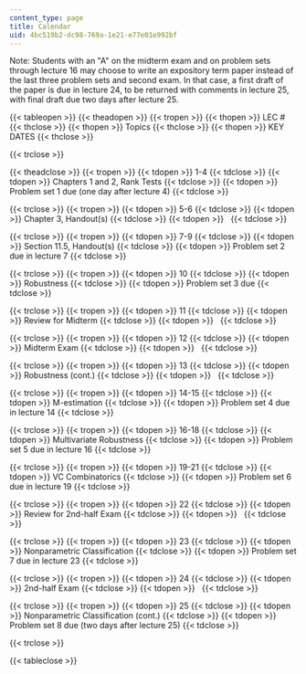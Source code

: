 ```yaml
---
content_type: page
title: Calendar
uid: 4bc519b2-dc98-769a-1e21-e77e01e992bf
---
```


Note: Students with an "A" on the midterm exam and on problem sets through lecture 16 may choose to write an expository term paper instead of the last three problem sets and second exam. In that case, a first draft of the paper is due in lecture 24, to be returned with comments in lecture 25, with final draft due two days after lecture 25.

{{< tableopen >}}
{{< theadopen >}}
{{< tropen >}}
{{< thopen >}}
LEC #
{{< thclose >}}
{{< thopen >}}
Topics
{{< thclose >}}
{{< thopen >}}
KEY DATES
{{< thclose >}}

{{< trclose >}}

{{< theadclose >}}
{{< tropen >}}
{{< tdopen >}}
1-4
{{< tdclose >}}
{{< tdopen >}}
Chapters 1 and 2, Rank Tests
{{< tdclose >}}
{{< tdopen >}}
Problem set 1 due (one day after lecture 4)
{{< tdclose >}}

{{< trclose >}}
{{< tropen >}}
{{< tdopen >}}
5-6
{{< tdclose >}}
{{< tdopen >}}
Chapter 3, Handout(s)
{{< tdclose >}}
{{< tdopen >}}
 
{{< tdclose >}}

{{< trclose >}}
{{< tropen >}}
{{< tdopen >}}
7-9
{{< tdclose >}}
{{< tdopen >}}
Section 11.5, Handout(s)
{{< tdclose >}}
{{< tdopen >}}
Problem set 2 due in lecture 7
{{< tdclose >}}

{{< trclose >}}
{{< tropen >}}
{{< tdopen >}}
10
{{< tdclose >}}
{{< tdopen >}}
Robustness
{{< tdclose >}}
{{< tdopen >}}
Problem set 3 due
{{< tdclose >}}

{{< trclose >}}
{{< tropen >}}
{{< tdopen >}}
11
{{< tdclose >}}
{{< tdopen >}}
Review for Midterm
{{< tdclose >}}
{{< tdopen >}}
 
{{< tdclose >}}

{{< trclose >}}
{{< tropen >}}
{{< tdopen >}}
12
{{< tdclose >}}
{{< tdopen >}}
Midterm Exam
{{< tdclose >}}
{{< tdopen >}}
 
{{< tdclose >}}

{{< trclose >}}
{{< tropen >}}
{{< tdopen >}}
13
{{< tdclose >}}
{{< tdopen >}}
Robustness (cont.)
{{< tdclose >}}
{{< tdopen >}}
 
{{< tdclose >}}

{{< trclose >}}
{{< tropen >}}
{{< tdopen >}}
14-15
{{< tdclose >}}
{{< tdopen >}}
M-estimation
{{< tdclose >}}
{{< tdopen >}}
Problem set 4 due in lecture 14
{{< tdclose >}}

{{< trclose >}}
{{< tropen >}}
{{< tdopen >}}
16-18
{{< tdclose >}}
{{< tdopen >}}
Multivariate Robustness
{{< tdclose >}}
{{< tdopen >}}
Problem set 5 due in lecture 16
{{< tdclose >}}

{{< trclose >}}
{{< tropen >}}
{{< tdopen >}}
19-21
{{< tdclose >}}
{{< tdopen >}}
VC Combinatorics
{{< tdclose >}}
{{< tdopen >}}
Problem set 6 due in lecture 19
{{< tdclose >}}

{{< trclose >}}
{{< tropen >}}
{{< tdopen >}}
22
{{< tdclose >}}
{{< tdopen >}}
Review for 2nd-half Exam
{{< tdclose >}}
{{< tdopen >}}
 
{{< tdclose >}}

{{< trclose >}}
{{< tropen >}}
{{< tdopen >}}
23
{{< tdclose >}}
{{< tdopen >}}
Nonparametric Classification
{{< tdclose >}}
{{< tdopen >}}
Problem set 7 due in lecture 23
{{< tdclose >}}

{{< trclose >}}
{{< tropen >}}
{{< tdopen >}}
24
{{< tdclose >}}
{{< tdopen >}}
2nd-half Exam
{{< tdclose >}}
{{< tdopen >}}
 
{{< tdclose >}}

{{< trclose >}}
{{< tropen >}}
{{< tdopen >}}
25
{{< tdclose >}}
{{< tdopen >}}
Nonparametric Classification (cont.)
{{< tdclose >}}
{{< tdopen >}}
Problem set 8 due (two days after lecture 25)
{{< tdclose >}}

{{< trclose >}}

{{< tableclose >}}